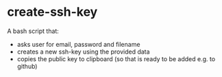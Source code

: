 # create-ssh-key

A bash script that:

* asks user for email, password and filename
* creates a new ssh-key using the provided data
* copies the public key to clipboard (so that is ready to be added e.g. to github)
